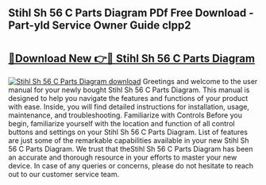## Stihl Sh 56 C Parts Diagram PDf Free Download - Part-yld Service Owner Guide cIpp2

# <h2><a href="http://dfi0xx.blite.top/?on=Stihl+Sh+56+C+Parts+Diagram">🔗Download New 👉🔴 Stihl Sh 56 C Parts Diagram</a></h2>

[![Stihl Sh 56 C Parts Diagram download](https://i.imgur.com/lujVjoI.png)](http://dfi0xx.blite.top/?on=Stihl+Sh+56+C+Parts+Diagram)
Greetings and welcome to the user manual for your newly bought Stihl Sh 56 C Parts Diagram. This manual is designed to help you navigate the features and functions of your product with ease. Inside, you will find detailed instructions for installation, usage, maintenance, and troubleshooting. Familiarize with Controls Before you begin, familiarize yourself with the location and function of all control buttons and settings on your Stihl Sh 56 C Parts Diagram. List of features are just some of the remarkable capabilities available in your new Stihl Sh 56 C Parts Diagram. We trust that theStihl Sh 56 C Parts Diagram has been an accurate and thorough resource in your efforts to master your new device. In case of any queries or concerns, please do not hesitate to reach out to our customer service team.
